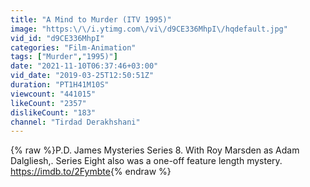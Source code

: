 ```yaml
---
title: "A Mind to Murder (ITV 1995)"
image: "https:\/\/i.ytimg.com\/vi\/d9CE336MhpI\/hqdefault.jpg"
vid_id: "d9CE336MhpI"
categories: "Film-Animation"
tags: ["Murder","1995)"]
date: "2021-11-10T06:37:46+03:00"
vid_date: "2019-03-25T12:50:51Z"
duration: "PT1H41M10S"
viewcount: "441015"
likeCount: "2357"
dislikeCount: "183"
channel: "Tirdad Derakhshani"
---
```

{% raw %}P.D. James Mysteries Series 8. With Roy Marsden as Adam Dalgliesh,. Series Eight also was a one-off feature length mystery. <a rel="nofollow" target="blank" href="https://imdb.to/2Fymbte">https://imdb.to/2Fymbte</a>{% endraw %}
